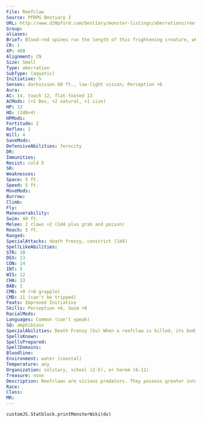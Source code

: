 ```yaml
---
File: Reefclaw
Source: PFRPG Bestiary 2
URL: http://www.d20pfsrd.com/bestiary/monster-listings/aberrations/reefclaw
Group: 
aliases: 
Brief: Blood-red spines run the length of this frightening creature, which resembles a lobster in the front and an eel in the back.
CR: 1
XP: 400
Alignment: CN
Size: Small
Type: aberration
SubType: (aquatic)
Initiative: 5
Senses: darkvision 60 ft., low-light vision; Perception +6
Aura: 
AC: 14, touch 12, flat-footed 13
ACMods: (+1 Dex, +2 natural, +1 size)
HP: 13
HD: (2d8+4)
HPMods: 
Fortitude: 2
Reflex: 1
Will: 4
SaveMods: 
DefensiveAbilities: ferocity
DR: 
Immunities: 
Resist: cold 5
SR: 
Weaknesses: 
Space: 5 ft.
Speed: 5 ft.
MoveMods: 
Burrow: 
Climb: 
Fly: 
Maneuverability: 
Swim: 40 ft.
Melee: 2 claws +2 (1d4 plus grab and poison)
Reach: 5 ft.
Ranged: 
SpecialAttacks: death frenzy, constrict (1d4)
SpellLikeAbilities: 
STR: 10
DEX: 13
CON: 14
INT: 5
WIS: 12
CHA: 13
BAB: 1
CMB: +0 (+8 grapple)
CMD: 11 (can't be tripped)
Feats: Improved Initiative
Skills: Perception +6, Swim +8
RacialMods: 
Languages: Common (can't speak)
SQ: amphibious
SpecialAbilities: Death Frenzy (Su) When a reefclaw is killed, its body spasms horrifically. Immediately upon dying, the reefclaw makes a full attack against a creature it threatens. If more than one creature is within reach, roll randomly for each attack to determine the target (which may be another reefclaw).  Grab (Ex) A reefclaw can use its grab ability on a target of any size. Reefclaws have a +8 racial bonus on grapple checks; this bonus replaces the normal +4 bonus a creature with grab receives.  Poison (Ex) Claw-injury; save Fort DC 13; frequency 1/round for 4 rounds; effect 1d2 Str; cure 1 save. The save DC is Constitution-based.
SpellsKnown: 
SpellsPrepared: 
SpellDomains: 
Bloodline: 
Environment: water (coastal)
Temperature: any
Organization: solitary, school (2-5), or harem (6-11)
Treasure: none
Description: Reefclaws are vicious predators. They possess greater intelligence than animals, but rely mainly on their strength and instincts to survive. They hunt fish, giant crabs, dolphins, and even land-dwelling creatures that come within a hundred paces of the water.  In populated areas, reefclaws prey on beachcombers, divers, and fishermen, sometimes abandoning their usual solitary nature and coordinating attacks with other reefclaws. The creatures must be wary, however, because in some regions, these abominations find their way to the dinner plate. Brave fishermen troll bays and coastlines infested with reefclaws, baiting the creatures with fresh meat and then harvesting their powerful claws with axes.  Reefclaws cannot speak, but the creatures understand the languages used by humanoids near their hunting grounds. They use this knowledge in order to avoid fishermen and coordinate attacks. Reefclaws keep no treasure, instead savoring the taste of flesh and crunch of bone and shell as much as a miser covets his gold.  A typical reefclaw reaches approximately 3-1/2 feet long at adulthood and weighs 70 pounds. Females gather to breed once every 2 to 3 years, engaging in a predatory hunt for a male and leaving him shredded to pieces.
Race: 
Class: 
MR: 
---
```

```dataviewjs
customJS.Statblock.printMonsterWiki(dv)
```
